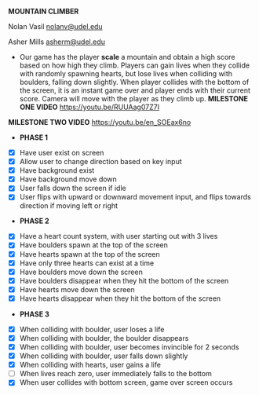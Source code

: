 **MOUNTAIN CLIMBER**

Nolan Vasil nolanv@udel.edu

Asher Mills asherm@udel.edu
- Our game has the player **scale** a mountain and obtain a high score based on how high they climb. Players can gain 
lives when they collide with randomly spawning hearts, but lose lives when colliding with boulders, falling down slightly. When
player collides with the bottom of the screen, it is an instant game over and player ends with their current score. Camera will
move with the player as they climb up.
**MILESTONE ONE VIDEO**
https://youtu.be/RUUAag07Z7I

**MILESTONE TWO VIDEO**
https://youtu.be/en_SOEax6no

- **PHASE 1**
- [x] Have user exist on screen
- [x] Allow user to change direction based on key input
- [x] Have background exist
- [x] Have background move down
- [x] User falls down the screen if idle
- [x] User flips with upward or downward movement input, and flips towards direction if moving left or right
- **PHASE 2**
- [X] Have a heart count system, with user starting out with 3 lives
- [X] Have boulders spawn at the top of the screen
- [X] Have hearts spawn at the top of the screen
- [X] Have only three hearts can exist at a time
- [X] Have boulders move down the screen
- [X] Have boulders disappear when they hit the bottom of the screen
- [X] Have hearts move down the screen
- [X] Have hearts disappear when they hit the bottom of the screen
- **PHASE 3**
- [X] When colliding with boulder, user loses a life
- [X] When colliding with boulder, the boulder disappears
- [X] When colliding with boulder, user becomes invincible for 2 seconds
- [X] When colliding with boulder, user falls down slightly
- [X] When colliding with hearts, user gains a life
- [ ] When lives reach zero, user immediately falls to the bottom
- [X] When user collides with bottom screen, game over screen occurs